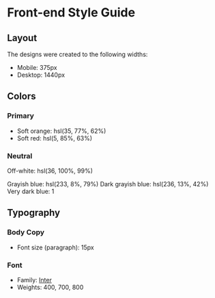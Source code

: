 # Front-end Style Guide

## Layout

The designs were created to the following widths:

- Mobile: 375px
- Desktop: 1440px

## Colors

### Primary

- Soft orange: hsl(35, 77%, 62%)
- Soft red: hsl(5, 85%, 63%)

### Neutral
Off-white: hsl(36, 100%, 99%)

Grayish blue: hsl(233, 8%, 79%)
Dark grayish blue: hsl(236, 13%, 42%)
Very dark blue: 1

## Typography

### Body Copy

- Font size (paragraph): 15px

### Font

- Family: [Inter](https://fonts.google.com/specimen/Inter)
- Weights: 400, 700, 800

